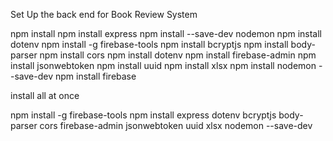 Set Up the back end for Book Review System

npm install
npm install express
npm install --save-dev nodemon
npm install dotenv
npm install -g firebase-tools
npm install bcryptjs 
npm install body-parser 
npm install cors 
npm install dotenv 
npm install firebase-admin 
npm install jsonwebtoken 
npm install uuid 
npm install xlsx 
npm install nodemon --save-dev
npm install firebase

install all at once

npm install -g firebase-tools
npm install express dotenv bcryptjs body-parser cors firebase-admin jsonwebtoken uuid xlsx nodemon --save-dev



